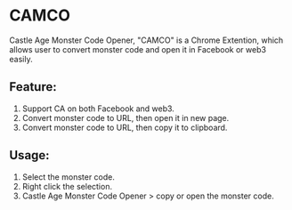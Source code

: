 CAMCO
=====

Castle Age Monster Code Opener, "CAMCO" is a Chrome Extention, which allows user to convert monster code and open it in Facebook or web3 easily.

Feature:
--------

1. Support CA on both Facebook and web3.
2. Convert monster code to URL, then open it in new page.
3. Convert monster code to URL, then copy it to clipboard.

Usage:
------

1. Select the monster code.
2. Right click the selection.
3. Castle Age Monster Code Opener > copy or open the monster code.

